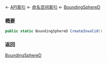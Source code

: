 ← [API索引](Api-Index) ← [命名空间索引](Namespace-Index) ← [BoundingSphereD](VRageMath.BoundingSphereD)

### 概要

```csharp
public static BoundingSphereD CreateInvalid()
```



### 返回

[BoundingSphereD](VRageMath.BoundingSphereD)




